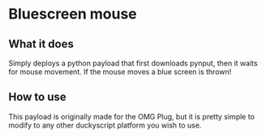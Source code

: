 # Bluescreen mouse

## What it does
Simply deploys a python payload that first downloads pynput, then it waits for mouse movement. If the mouse moves a blue screen is thrown!

## How to use

This payload is originally made for the OMG Plug, but it is pretty simple to modify to any other duckyscript platform you wish to use.
